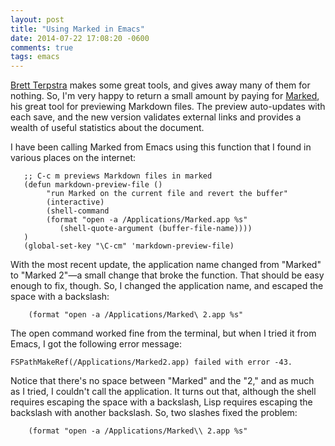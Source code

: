 ```yaml
---
layout: post
title: "Using Marked in Emacs"
date: 2014-07-22 17:08:20 -0600
comments: true
tags: emacs
---
```


[Brett Terpstra][terpstra] makes some great tools, and gives away many of them for nothing. So, I'm very happy to return a small amount by paying for [Marked][marked], his great tool for previewing Markdown files. The preview auto-updates with each save, and the new version validates external links and provides a wealth of useful statistics about the document.

I have been calling Marked from Emacs using this function that I found in various places on the internet:

```
   ;; C-c m previews Markdown files in marked
   (defun markdown-preview-file ()
        "run Marked on the current file and revert the buffer"
        (interactive)
        (shell-command
        (format "open -a /Applications/Marked.app %s"
           (shell-quote-argument (buffer-file-name))))
   )
   (global-set-key "\C-cm" 'markdown-preview-file)
```

With the most recent update, the application name changed from "Marked" to "Marked 2"&mdash;a small change that broke the function. That should be easy enough to fix, though. So, I changed the application name, and escaped the space with a backslash:

        (format "open -a /Applications/Marked\ 2.app %s"

The open command worked fine from the terminal, but when I tried it from Emacs, I got the following error message:

    FSPathMakeRef(/Applications/Marked2.app) failed with error -43.

Notice that there's no space between "Marked" and the "2," and as much as I tried, I couldn't call the application. It turns out that, although the shell requires escaping the space with a backslash, Lisp requires escaping the backslash with another backslash. So, two slashes fixed the problem:

        (format "open -a /Applications/Marked\\ 2.app %s"

[marked]: http://marked2app.com

[terpstra]: http://brettterpstra.com



